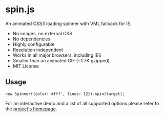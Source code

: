 spin.js
=======

An animated CSS3 loading spinner with VML fallback for IE.

 * No images, no external CSS
 * No dependencies
 * Highly configurable
 * Resolution independent
 * Works in all major browsers, including IE6
 * Smaller than an animated GIF (~1.7K gzipped)
 * MIT License

Usage
-----

    new Spinner({color:'#fff', lines: 12}).spin(target);

For an interactive demo and a list of all supported options please refer to the [project's homepage](http://fgnass.github.com/spin.js).
